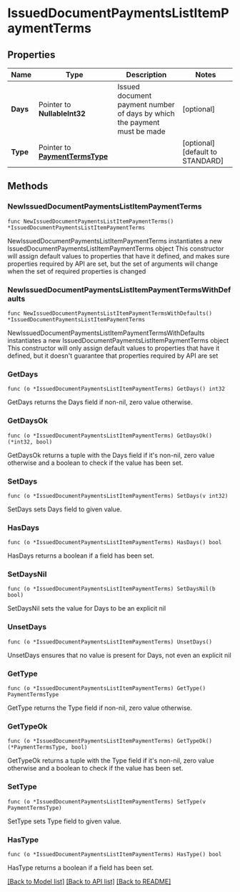 # IssuedDocumentPaymentsListItemPaymentTerms

## Properties

Name | Type | Description | Notes
------------ | ------------- | ------------- | -------------
**Days** | Pointer to **NullableInt32** | Issued document payment number of days by which the payment must be made | [optional] 
**Type** | Pointer to [**PaymentTermsType**](PaymentTermsType.md) |  | [optional] [default to STANDARD]

## Methods

### NewIssuedDocumentPaymentsListItemPaymentTerms

`func NewIssuedDocumentPaymentsListItemPaymentTerms() *IssuedDocumentPaymentsListItemPaymentTerms`

NewIssuedDocumentPaymentsListItemPaymentTerms instantiates a new IssuedDocumentPaymentsListItemPaymentTerms object
This constructor will assign default values to properties that have it defined,
and makes sure properties required by API are set, but the set of arguments
will change when the set of required properties is changed

### NewIssuedDocumentPaymentsListItemPaymentTermsWithDefaults

`func NewIssuedDocumentPaymentsListItemPaymentTermsWithDefaults() *IssuedDocumentPaymentsListItemPaymentTerms`

NewIssuedDocumentPaymentsListItemPaymentTermsWithDefaults instantiates a new IssuedDocumentPaymentsListItemPaymentTerms object
This constructor will only assign default values to properties that have it defined,
but it doesn't guarantee that properties required by API are set

### GetDays

`func (o *IssuedDocumentPaymentsListItemPaymentTerms) GetDays() int32`

GetDays returns the Days field if non-nil, zero value otherwise.

### GetDaysOk

`func (o *IssuedDocumentPaymentsListItemPaymentTerms) GetDaysOk() (*int32, bool)`

GetDaysOk returns a tuple with the Days field if it's non-nil, zero value otherwise
and a boolean to check if the value has been set.

### SetDays

`func (o *IssuedDocumentPaymentsListItemPaymentTerms) SetDays(v int32)`

SetDays sets Days field to given value.

### HasDays

`func (o *IssuedDocumentPaymentsListItemPaymentTerms) HasDays() bool`

HasDays returns a boolean if a field has been set.

### SetDaysNil

`func (o *IssuedDocumentPaymentsListItemPaymentTerms) SetDaysNil(b bool)`

 SetDaysNil sets the value for Days to be an explicit nil

### UnsetDays
`func (o *IssuedDocumentPaymentsListItemPaymentTerms) UnsetDays()`

UnsetDays ensures that no value is present for Days, not even an explicit nil
### GetType

`func (o *IssuedDocumentPaymentsListItemPaymentTerms) GetType() PaymentTermsType`

GetType returns the Type field if non-nil, zero value otherwise.

### GetTypeOk

`func (o *IssuedDocumentPaymentsListItemPaymentTerms) GetTypeOk() (*PaymentTermsType, bool)`

GetTypeOk returns a tuple with the Type field if it's non-nil, zero value otherwise
and a boolean to check if the value has been set.

### SetType

`func (o *IssuedDocumentPaymentsListItemPaymentTerms) SetType(v PaymentTermsType)`

SetType sets Type field to given value.

### HasType

`func (o *IssuedDocumentPaymentsListItemPaymentTerms) HasType() bool`

HasType returns a boolean if a field has been set.


[[Back to Model list]](../README.md#documentation-for-models) [[Back to API list]](../README.md#documentation-for-api-endpoints) [[Back to README]](../README.md)


